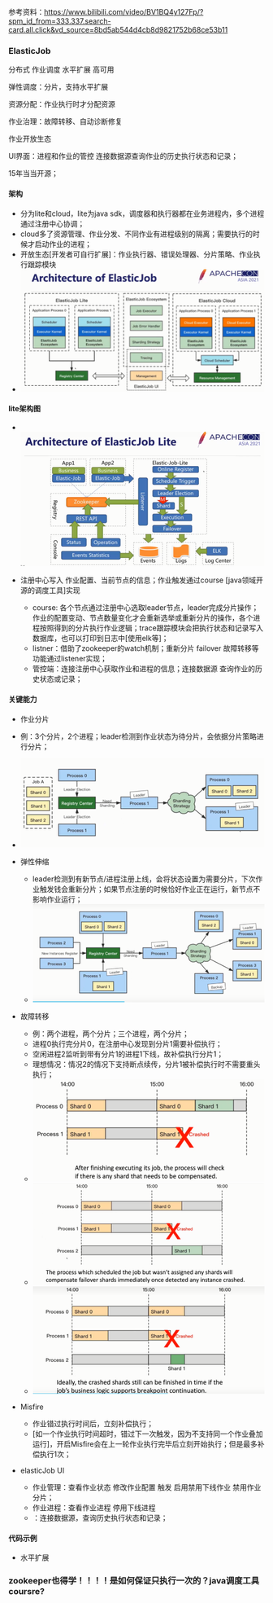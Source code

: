 参考资料：https://www.bilibili.com/video/BV1BQ4y127Fp/?spm_id_from=333.337.search-card.all.click&vd_source=8bd5ab544d4cb8d9821752b68ce53b11

### ElasticJob

分布式  作业调度  水平扩展  高可用

弹性调度：分片，支持水平扩展

资源分配：作业执行时才分配资源

作业治理：故障转移、自动诊断修复

作业开放生态

UI界面：进程和作业的管控 连接数据源查询作业的历史执行状态和记录；



15年当当开源；

#### 架构

- 分为lite和cloud，lite为java sdk，调度器和执行器都在业务进程内，多个进程通过注册中心协调；
- cloud多了资源管理、作业分发、不同作业有进程级别的隔离；需要执行的时候才启动作业的进程；
- 开放生态[开发者可自行扩展]：作业执行器、错误处理器、分片策略、作业执行跟踪模块
- ![image-20230803105133448](elasticJob原理-photos/image-20230803105133448.png)

#### lite架构图

- ​	![image-20230803105735101](elasticJob原理-photos/image-20230803105735101.png)

- 注册中心写入  作业配置、当前节点的信息；作业触发通过course [java领域开源的调度工具]实现
  - course: 各个节点通过注册中心选取leader节点，leader完成分片操作；作业的配置变动、节点数量变化才会重新选举或重新分片的操作，各个进程按照得到的分片执行作业逻辑；trace跟踪模块会把执行状态和记录写入数据库，也可以打印到日志中[使用elk等]；
  - listner：借助了zookeeper的watch机制；重新分片  failover 故障转移等功能通过listener实现；
  - 管控端：连接注册中心获取作业和进程的信息；连接数据源  查询作业的历史状态或记录；

#### 关键能力

-  作业分片
  - 例：3个分片，2个进程；leader检测到作业状态为待分片，会依据分片策略进行分片；
  - ![image-20230803111159419](elasticJob原理-photos/image-20230803111159419.png)

- 弹性伸缩
  - leader检测到有新节点/进程注册上线，会将状态设置为需要分片，下次作业触发钱会重新分片；如果节点注册的时候恰好作业正在运行，新节点不影响作业运行；
  - ![image-20230803112519678](elasticJob原理-photos/image-20230803112519678.png)
- 故障转移
  - 例：两个进程，两个分片；三个进程，两个分片；
  - 进程0执行完分片0，在注册中心发现到分片1需要补偿执行；
  - 空闲进程2监听到带有分片1的进程1下线，故补偿执行分片1；
  - 理想情况：情况2的情况下支持断点续传，分片1被补偿执行时不需要重头执行；
  - ![image-20230803113025056](elasticJob原理-photos/image-20230803113025056.png)
  - ![image-20230803113043640](elasticJob原理-photos/image-20230803113043640.png)
  - ![image-20230803113222878](elasticJob原理-photos/image-20230803113222878.png)
- Misfire
  - 作业错过执行时间后，立刻补偿执行；
  - [如一个作业执行时间超时，错过下一次触发，因为不支持同一个作业叠加运行]，开启Misfire会在上一轮作业执行完毕后立刻开始执行；但是最多补偿执行1次；
- elasticJob UI
  - 作业管理：查看作业状态  修改作业配置 触发  启用禁用下线作业   禁用作业分片；
  - 作业进程：查看作业进程  停用下线进程
  - ：连接数据源，查询历史执行状态和记录；

#### 代码示例

- 水平扩展



### zookeeper也得学！！！！是如何保证只执行一次的？java调度工具 coursre?